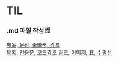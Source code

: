 # TIL        
### .md 파일 작성법    
[제목, 문장, 줄바꿈, 강조](https://blog.naver.com/applewoods/222355709271)  
[목록, 인용문, 코드강조](https://blog.naver.com/applewoods/222358342748)
[링크, 이미지, 표, 수평선](https://m.blog.naver.com/applewoods/222365285122)

